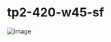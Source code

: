 # tp2-420-w45-sf


![image](https://github.com/FrancisD28/tp2-420-w45-sf/assets/122577270/00479872-4988-46d8-a182-c0f3bb1c80f0)

